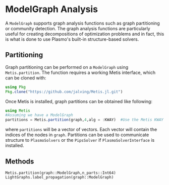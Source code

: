 # ModelGraph Analysis

A `ModelGraph` supports graph analysis functions such as graph partitioning or community detection.  The graph analysis functions are particularly
useful for creating decompositions of optimization problems and in fact, this is what is done to use Plasmo's built-in structure-based solvers.

## Partitioning

Graph partitioning can be performed on a `ModelGraph` using `Metis.partition`.  The function requires a working Metis interface, which can be cloned with:

```julia
using Pkg
Pkg.clone("https://github.com/jalving/Metis.jl.git")
```  
Once Metis is installed, graph partitions can be obtained like following:

```julia
using Metis
#Assuming we have a ModelGraph
partitions = Metis.partition(graph,4,alg = :KWAY)  #Use the Metis KWAY partition
```
where `partitions` will be a vector of vectors.  Each vector will contain the indices of the nodes in `graph`.  Partitions can be used
to communicate structure to `PlasmoSolvers` or the `PipsSolver` if `PlasmoSolverInterface` is installed.

## Methods

```@docs
Metis.partition(graph::ModelGraph,n_parts::Int64)
LightGraphs.label_propagation(graph::ModelGraph)
```
